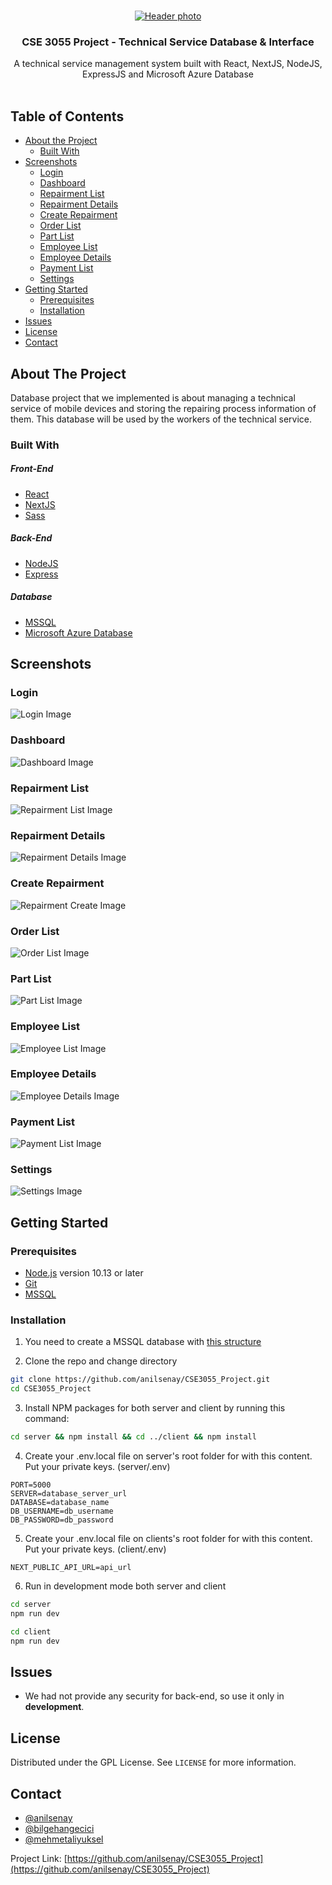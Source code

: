 
<br />
<p align="center">
  <a href="https://github.com/anilsenay/next-e-commerce">
    <img src="https://i.ibb.co/FK6rBtB/Ekran-G-r-nt-s-18.png" alt="Header photo" >
  </a>

  <h3 align="center">CSE 3055 Project - Technical Service Database & Interface</h3>

  <p align="center">
    A technical service management system built with React, NextJS, NodeJS, ExpressJS and Microsoft Azure Database 
    <br />
    <br />
  </p>
</p>

<!-- TABLE OF CONTENTS -->

## Table of Contents

- [About the Project](#about-the-project)
  - [Built With](#built-with)
- [Screenshots](#screenshots)
  - [Login](#login)
  - [Dashboard](#dashboard)
  - [Repairment List](#repairment-list)
  - [Repairment Details](#repairment-details)
  - [Create Repairment](#create-repairment)
  - [Order List](#order-list)
  - [Part List](#part-list)
  - [Employee List](#employee-list)
  - [Employee Details](#employee-details)
  - [Payment List](#payment-list)
  - [Settings](#settings)
- [Getting Started](#getting-started)
  - [Prerequisites](#prerequisites)
  - [Installation](#installation)
- [Issues](#issues)
- [License](#license)
- [Contact](#contact)

<!-- ABOUT THE PROJECT -->

## About The Project

Database project that we implemented is about managing a technical service of mobile devices and storing the repairing process information of them. This database will be used by the workers of the technical service.

### Built With
##### Front-End
- [React](https://reactjs.org)
- [NextJS](https://nextjs.org/)
- [Sass](https://sass-lang.com/)
##### Back-End
- [NodeJS](https://nodejs.org/)
- [Express](https://expressjs.com/)
##### Database
- [MSSQL](https://www.microsoft.com/tr-tr/sql-server/sql-server-2019)
- [Microsoft Azure Database](https://azure.microsoft.com/en-us/services/sql-database/)
<!-- Screens -->

## Screenshots

### Login

![Login Image](https://i.ibb.co/RQ2L21m/Ekran-G-r-nt-s-16.png)

### Dashboard

![Dashboard Image](https://i.ibb.co/FK6rBtB/Ekran-G-r-nt-s-18.png)

### Repairment List

![Repairment List Image](https://i.ibb.co/PTzwWGY/Ekran-G-r-nt-s-24.png)

### Repairment Details
![Repairment Details Image](https://i.ibb.co/kBVRJwz/Ekran-G-r-nt-s-21.png)

### Create Repairment 
![Repairment Create Image](https://i.ibb.co/vxSyTGS/Ekran-G-r-nt-s-19.png)

### Order List
![Order List Image](https://i.ibb.co/V22V8CR/Ekran-G-r-nt-s-25.png)

### Part List
![Part List Image](https://i.ibb.co/98nv3y0/Ekran-G-r-nt-s-32.png)

### Employee List
![Employee List Image](https://i.ibb.co/VSPxqry/Ekran-G-r-nt-s-22.png)

### Employee Details
![Employee Details Image](https://i.ibb.co/5hWmnqx/Ekran-G-r-nt-s-23.png)

### Payment List
![Payment List Image](https://i.ibb.co/YDXFSY0/Ekran-G-r-nt-s-35.png)

### Settings
![Settings Image](https://i.ibb.co/WFS0Z4T/Ekran-G-r-nt-s-27.png)
<!-- GETTING STARTED -->

## Getting Started

### Prerequisites

- [Node.js](https://nodejs.org/en/) version 10.13 or later
- [Git](https://git-scm.com/) 
- [MSSQL](https://www.microsoft.com/tr-tr/sql-server/sql-server-2019)
### Installation

1. You need to create a MSSQL database with [this structure](https://i.ibb.co/bPxjY3p/db-diagram.png)

2. Clone the repo and change directory

```sh
git clone https://github.com/anilsenay/CSE3055_Project.git
cd CSE3055_Project
```

3. Install NPM packages for both server and client by running this command:

```sh
cd server && npm install && cd ../client && npm install
```

4. Create your .env.local file on server's root folder for with this content. Put your private keys. (server/.env)

```
PORT=5000
SERVER=database_server_url
DATABASE=database_name
DB_USERNAME=db_username
DB_PASSWORD=db_password
```

5. Create your .env.local file on clients's root folder for with this content. Put your private keys. (client/.env)

```
NEXT_PUBLIC_API_URL=api_url
```

6. Run in development mode both server and client

```sh
cd server
npm run dev
```
```sh
cd client
npm run dev
```
<!-- Issues / Future plans -->

## Issues

- We had not provide any security for back-end, so use it only in **development**.

<!-- LICENSE -->

## License

Distributed under the GPL License. See `LICENSE` for more information.

<!-- CONTACT -->

## Contact

- [@anilsenay](https://github.com/anilsenay)
- [@bilgehangecici](https://github.com/bilgehangecici)
- [@mehmetaliyuksel](https://github.com/mehmetaliyuksel)

Project Link: [https://github.com/anilsenay/CSE3055_Project](https://github.com/anilsenay/CSE3055_Project)
